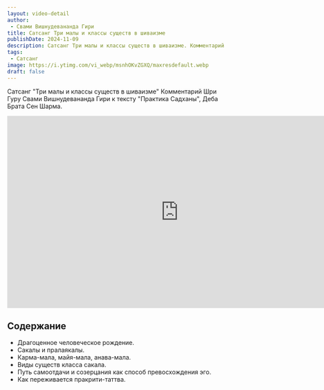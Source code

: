```yaml
---
layout: video-detail
author:
 - Свами Вишнудевананда Гири
title: Сатсанг Три малы и классы существ в шиваизме
publishDate: 2024-11-09
description: Сатсанг Три малы и классы существ в шиваизме. Комментарий Шри Гуру Свами Вишнудевананда Гири к тексту "Практика Садханы", Деба Брата Сен Шарма.
tags: 
 - Сатсанг
image: https://i.ytimg.com/vi_webp/msnhOKvZGXQ/maxresdefault.webp
draft: false
---
```


 Сатсанг "Три малы и классы существ в шиваизме"
Комментарий Шри Гуру Свами Вишнудевананда Гири к тексту "Практика Садханы", Деба Брата Сен Шарма.

<iframe width="790" height="444" src="https://www.youtube.com/embed/msnhOKvZGXQ" frameborder="0" allowfullscreen=""></iframe> 

## Содержание
- Драгоценное человеческое рождение.
- Сакалы и пралаякалы.
- Карма-мала, майя-мала, анава-мала.
- Виды существ класса сакала.
- Путь самоотдачи и созерцания как способ превосхождения эго.
- Как переживается пракрити-таттва.
